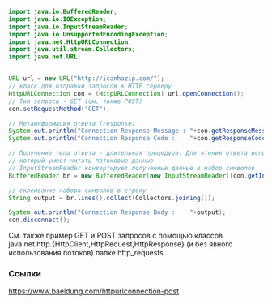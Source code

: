 ```Java
import java.io.BufferedReader;
import java.io.IOException;
import java.io.InputStreamReader;
import java.io.UnsupportedEncodingException;
import java.net.HttpURLConnection;
import java.util.stream.Collectors;
import java.net.URL;


URL url = new URL("http://icanhazip.com/");
// класс для отправки запросов к HTTP серверу
HttpURLConnection con = (HttpURLConnection) url.openConnection();
// Тип запроса - GET (см. также POST)
con.setRequestMethod("GET");

// Метаинформация ответа (response)
System.out.println("Connection Response Message : "+con.getResponseMessage());  // Текстовый статус
System.out.println("Connection Response Code :    "+con.getResponseCode());     // Код. Если всё ОК, то должен быть 200

// Получение тела ответа - длительная процедура. Для чтения ответа используется класс BufferedReader,
// который умеет читать потоковые данные
// InputStreamReader конвертирует полученные данные в набор символов
BufferedReader br = new BufferedReader(new InputStreamReader((con.getInputStream())));

// склеивание набора символов в строку
String output = br.lines().collect(Collectors.joining());

System.out.println("Connection Response Body :    "+output);
con.disconnect();
```

См. также пример GET и POST запросов с помощью классов java.net.http.{HttpClient,HttpRequest,HttpResponse} (и без явного использования потоков) папке http_requests

### Ссылки
https://www.baeldung.com/httpurlconnection-post
